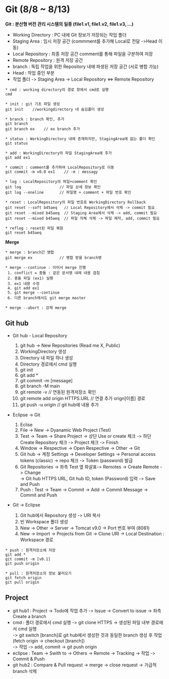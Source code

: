 # Git (8/8 ~ 8/13)  
**Git : 분산형 버전 관리 시스템의 일종 (file1.v1, file1.v2, file1.v3, ...)**
* Working Directory : PC 내에 Git 정보가 저장되는 작업 폴더 
* Staging Area : 임시 저장 공간 (commment를 추가해 Local로 전달 ->Head 이동)
* Local Repository : 최종 저장 공간 comment를 통해 파일을 구분하여 저장
* Remote Repository : 원격 저장 공간
* branch : 독립 작업을 위한 Repository 내에 파생된 저장 공간 (서로 병합 가능)
* Head : 작업 중인 부분
* 작업 폴더 -> Staging Area -> Local Repository <=> Remote Repository  

```
* cmd : working directory의 경로 창에서 cmd로 실행
cmd

* init : git 기초 파일 생성
git init    //workingdirectory 내 숨김폴더 생성

* branck : branch 확인, 추가
git branch
git branch ex    // ex branch 추가

* status : WorkingDirectory 내에 존재하지만, StagingArea에 없는 폴더 확인
git status

* add : WorkingDirectory의 파일 StagingArea에 추가
git add ex1

* commit : comment를 추가하여 LocalRepository로 이동
git commit -m v0.0 ex1    // -m : messagy

* log : LocalRepository의 파일+comment 확인
git log                 // 파일 상세 정보 확인
git log --oneline       // 파일명 + comment + 파일 번호 확인

* reset : LocalRepository의 파일 번호로 WorkingDirectory Rollback
git reset --soft b45aeq   // Local Repository에서 삭제 -> commit 필요
git reset --mixed b45aeq  // Staging Area에서 삭제 -> add, commit 필요
git reset --mixed b45aeq  // 파일 자체 삭제 -> 파일 제작, add, commit 필요

* reflog : reset된 파일 복원
git reset b45aeq         
```

**Merge**
```
* merge : branch간 병합
git merge ex            // 병합 받을 branch명

* merge --continue : 이어서 merge 진행
 1. conflict = 충돌 : 같은 문서명 내에 내용 겹침
 2. 충돌 파일 (ex1) 실행
 3. ex1 내용 수정
 4. git add ex1
 5. git merge --continue
 6. 다른 branch에서도 git merge master

* merge --abort : 강제 merge
```

Git hub
----------
* Git hub - Local Repository
  1. git hub -> New Repositories (Read me X, Public)
  2. WorkingDirectory 생성
  3. Directory 내 파일 하나 생성
  4. Directory 경로에서 cmd 실행
  5. git init
  6. git add *
  7. git commit -m [message]
  8. git branch -M main
  9. git remote -v                       // 연동된 원격저장소 확인
  10. git remote add origin HTTPS.URL    // 연결 추가 orign[이름] 경로
  11. git push -u origin                 // git hub에 내용 추가
  
* Eclipse -> Git
  1. Eclise
  2. File -> New -> Dyanamic Web Project (Test)
  3. Test -> Team -> Share Project -> 상단 Use or create 체크 -> 하단 Create Repository 체크 -> Project 체크 -> Finish
  4. Window -> Respective -> Open Respective -> Other -> Git
  5. Git hub -> 계정 Settings -> Developer Settings -> Personal access tokens (classic) -> repo 체크 -> Token (password) 발급
  6. Git Repositories -> 좌측 Test 옆 화살표-> Remotes -> Create Remote -> Change                          
     -> Git hub HTTPS URL, Git hub ID, token (Password) 입력 -> Save and Push         
  7. Push : Test -> Team -> Commit -> Add -> Commit Message -> Commit and Push

* Git -> Eclipse
  1. Git hub에서 Repository 생성 -> URI 복사
  2. 빈 Workspace 폴더 생성
  3. New -> Other -> Server -> Tomcat v9.0 -> Port 번호 부여 (8081)
  4. New -> Import -> Projects from Git -> Clone URI -> Local Destination : Workspace 경로
     
```
* push : 원격저장소에 저장
git add *
git commit -m [v0.1]
git push origin

* pull : 원격저장소의 정보 불러오기
git fetch origin
git pull origin       
```

Project
------------
* git hub1 : Project -> Todo에 작업 추가 -> Issue -> Convert to issue -> 좌측 Create a branch
* cmd : 폴더 경로에서 cmd 실행 -> git clone HTTPS -> 생성된 파일 내부 경로에서 cmd 실행                                            
              -> git switch [branch]로 git hub에서 생성한 것과 동일한 branch 생성 후 작업 (fetch origin -> checkout [branch])              
              -> 작업 -> add, commit -> git push origin
* eclipse : Team -> Swith to -> Others -> Remote -> Tracking -> 작업 -> Commit & Push
* git hub2 : Compare & Pull request -> merge -> close request -> 가급적 branch 삭제
